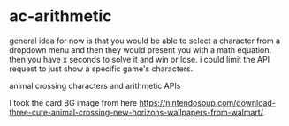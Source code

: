 # ac-arithmetic

general idea for now is that you would be able to select a character from a dropdown menu and then they would present you with a math equation. then you have x seconds to solve it and win or lose. i could limit the API request to just show a specific game's characters. 

animal crossing characters and arithmetic APIs


 I took the card BG image from here https://nintendosoup.com/download-three-cute-animal-crossing-new-horizons-wallpapers-from-walmart/